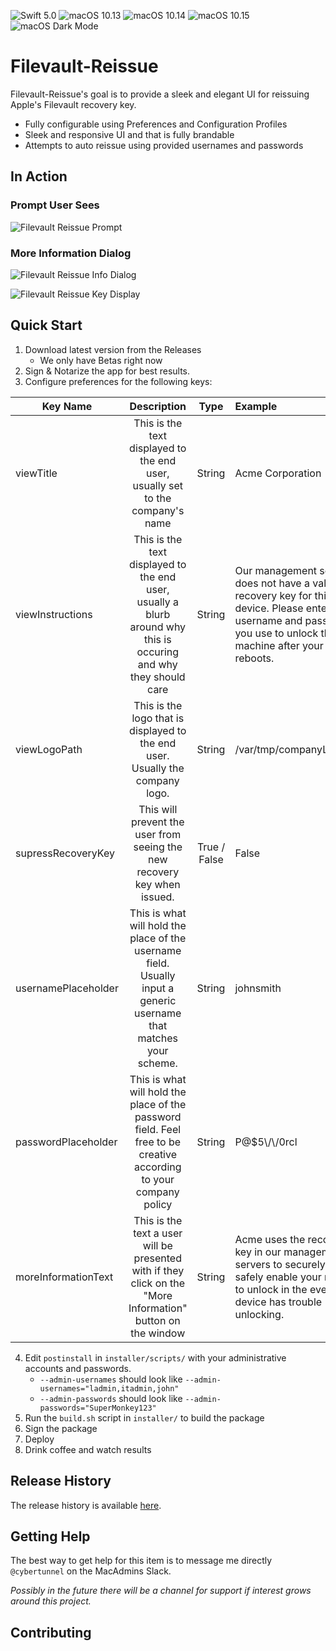 ![Swift 5.0](https://img.shields.io/static/v1.svg?label=Swift&message=4.0&color=green&logo=swift)
![macOS 10.13](https://img.shields.io/static/v1.svg?label=macOS&message=10.13&color=green&logo=apple)
![macOS 10.14](https://img.shields.io/static/v1.svg?label=macOS&message=10.14&color=green&logo=apple)
![macOS 10.15](https://img.shields.io/static/v1.svg?label=macOS&message=10.15&color=green&logo=apple)
![macOS Dark Mode](https://img.shields.io/static/v1.svg?label=Dark%20Mode&message=enabled&color=green&logo=apple)

# Filevault-Reissue
Filevault-Reissue's goal is to provide a sleek and elegant UI for reissuing Apple's Filevault recovery key.
- Fully configurable using Preferences and Configuration Profiles
- Sleek and responsive UI and that is fully brandable
- Attempts to auto reissue using provided usernames and passwords

## In Action

### Prompt User Sees
![Filevault Reissue Prompt](https://user-images.githubusercontent.com/23121750/75719634-129e2480-5ca3-11ea-9f48-3537c0c1a6e2.png)

### More Information Dialog
![Filevault Reissue Info Dialog](https://user-images.githubusercontent.com/23121750/75719779-5a24b080-5ca3-11ea-9d8f-e791a31fafa8.png)

![Filevault Reissue Key Display](https://user-images.githubusercontent.com/23121750/75719867-893b2200-5ca3-11ea-863c-b079a629cb8b.png)

## Quick Start

1. Download latest version from the Releases
    - We only have Betas right now
2. Sign & Notarize the app for best results.
3. Configure preferences for the following keys:

| Key Name | Description | Type | Example |
| -------- | :---------: | :--: | :------ |
| viewTitle | This is the text displayed to the end user, usually set to the company's name | String | Acme Corporation |
| viewInstructions | This is the text displayed to the end user, usually a blurb around why this is occuring and why they should care | String | Our management server does not have a valid recovery key for this device. Please enter the username and password you use to unlock this machine after your system reboots. |
| viewLogoPath | This is the logo that is displayed to the end user. Usually the company logo. | String | /var/tmp/companyLogo.png |
| supressRecoveryKey | This will prevent the user from seeing the new recovery key when issued. | True / False | False |
| usernamePlaceholder | This is what will hold the place of the username field. Usually input a generic username that matches your scheme. | String | johnsmith |
| passwordPlaceholder | This is what will hold the place of the password field. Feel free to be creative according to your company policy | String | P@$5\\/\\/0rcl |
| moreInformationText | This is the text a user will be presented with if they click on the "More Information" button on the window | String | Acme uses the recovery key in our management servers to securely and safely enable your machine to unlock in the event your device has trouble unlocking. |

4. Edit `postinstall` in `installer/scripts/` with your administrative accounts and passwords.
    - `--admin-usernames` should look like `--admin-usernames="ladmin,itadmin,john"`
    - `--admin-passwords` should look like `--admin-passwords="SuperMonkey123"`
5. Run the `build.sh` script in `installer/` to build the package
6. Sign the package
7. Deploy
8. Drink coffee and watch results

## Release History

The release history is available [here](CHANGELOG.md).

## Getting Help

The best way to get help for this item is to message me directly `@cybertunnel` on the MacAdmins Slack.

_Possibly in the future there will be a channel for support if interest grows around this project._

## Contributing
